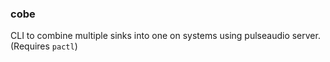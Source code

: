 ### cobe

CLI to combine multiple sinks into one on systems using pulseaudio server. (Requires `pactl`)
